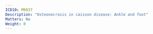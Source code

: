 ```yaml
---
ICD10: M9037
Description: "Osteonecrosis in caisson disease: Ankle and foot"
Matters: No
Weight: 0
---
```

